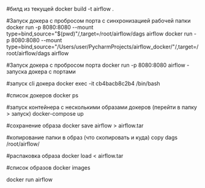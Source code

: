 #билд из текущей 
docker build -t airflow . 

#Запуск докера с пробросом порта с синхронизацией рабочей папки
docker run -p 8080:8080  --mount type=bind,source="$(pwd)"/,target=/root/airflow/dags airflow
docker run -p 8080:8080  --mount type=bind,source="/Users/user/PycharmProjects/airflow_docker/"/,target=/root/airflow/dags airflow

#Запуск докера с пробросом порта 
docker run -p 8080:8080  airflow - запуска докера с портами

#запуск cli докера
docker exec -it cb4bacb8c2b4 /bin/bash

#список докеров
docker ps

#запуск контейнера с несколькими образами докеров (перейти в папку > запуск)
docker-compose up

#сохранение образа 
docker save airflow > airflow.tar

#копирование папки в образ (что скопировать и куда)
copy dags /root/airflow/

#распаковка образа
docker load < airflow.tar

#список образов
docker images

docker run airflow